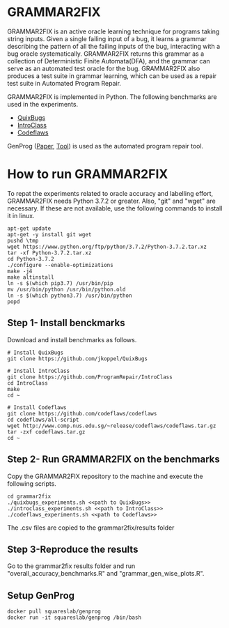 # GRAMMAR2FIX
GRAMMAR2FIX is an active oracle learning technique for programs taking string inputs. Given a single failing input of a bug, it learns a grammar describing the pattern of all the failing inputs of the bug, interacting with a bug oracle systematically. GRAMMAR2FIX returns this grammar as a collection of Deterministic Finite Automata(DFA), and the grammar can serve as an automated test oracle for the bug. GRAMMAR2FIX also produces a test suite in grammar learning, which can be used as a repair test suite in Automated Program Repair.

GRAMMAR2FIX is implemented in Python. The following benchmarks are used in the experiments.

* [QuixBugs](https://github.com/jkoppel/QuixBugs "QuixBugs")
* [IntroClass](https://github.com/ProgramRepair/IntroClass "IntroClass")
* [Codeflaws](https://github.com/codeflaws/codeflaws "Codeflaws")

GenProg (<a href="https://ieeexplore.ieee.org/document/6035728">Paper</a>, <a href="https://github.com/squaresLab/genprog-code">Tool</a>) is used as the automated program repair tool.

# How to run GRAMMAR2FIX

To repat the experiments related to oracle accuracy and labelling effort, GRAMMAR2FIX needs Python 3.7.2 or greater. Also, "git" and "wget" are necessary. If these are not available, use the following commands to install it in linux.

```
apt-get update
apt-get -y install git wget
pushd \tmp
wget https://www.python.org/ftp/python/3.7.2/Python-3.7.2.tar.xz
tar -xf Python-3.7.2.tar.xz
cd Python-3.7.2
./configure --enable-optimizations
make -j4
make altinstall
ln -s $(which pip3.7) /usr/bin/pip
mv /usr/bin/python /usr/bin/python.old
ln -s $(which python3.7) /usr/bin/python
popd
```
## Step 1- Install benckmarks
Download and install benchmarks as follows. 
```
# Install QuixBugs
git clone https://github.com/jkoppel/QuixBugs

# Install IntroClass
git clone https://github.com/ProgramRepair/IntroClass
cd IntroClass
make
cd ~

# Install Codeflaws
git clone https://github.com/codeflaws/codeflaws
cd codeflaws/all-script
wget http://www.comp.nus.edu.sg/~release/codeflaws/codeflaws.tar.gz
tar -zxf codeflaws.tar.gz
cd ~
```
## Step 2- Run GRAMMAR2FIX on the benchmarks
Copy the GRAMMAR2FIX repository to the machine and execute the following scripts.
```
cd grammar2fix
./quixbugs_experiments.sh <<path to QuixBugs>>
./introclass_experiments.sh <<path to IntroClass>>
./codeflaws_experiments.sh <<path to Codeflaws>>
```
The .csv files are copied to the grammar2fix/results folder
## Step 3-Reproduce the results
Go to the grammar2fix results folder and run "overall_accuracy_benchmarks.R" and "grammar_gen_wise_plots.R". 

## Setup GenProg
```
docker pull squareslab/genprog
docker run -it squareslab/genprog /bin/bash
```
